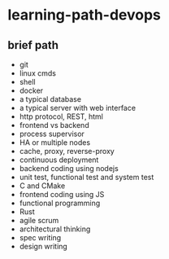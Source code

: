 # learning-path-devops

## brief path

- git
- linux cmds
- shell
- docker
- a typical database
- a typical server with web interface
- http protocol, REST, html
- frontend vs backend
- process supervisor
- HA or multiple nodes
- cache, proxy, reverse-proxy
- continuous deployment
- backend coding using nodejs 
- unit test, functional test and system test
- C and CMake
- frontend coding using JS
- functional programming
- Rust
- agile scrum
- architectural thinking
- spec writing
- design writing



